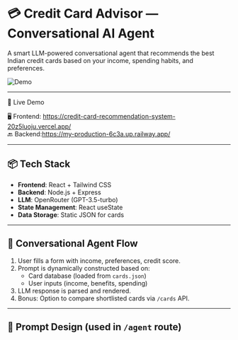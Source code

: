 # 💳 Credit Card Advisor — Conversational AI Agent

A smart LLM-powered conversational agent that recommends the best Indian credit cards based on your income, spending habits, and preferences.

![Demo](./demo.gif) <!-- You can upload demo.gif or use a Loom/Youtube link -->

---

 🚀 Live Demo

🖥️ Frontend: https://credit-card-recommendation-system-20z5luoju.vercel.app/  
🔙 Backend:https://my-production-6c3a.up.railway.app/

---

## 📦 Tech Stack

- **Frontend**: React + Tailwind CSS
- **Backend**: Node.js + Express
- **LLM**: OpenRouter (GPT-3.5-turbo)
- **State Management**: React useState
- **Data Storage**: Static JSON for cards

---

## 🧠 Conversational Agent Flow

1. User fills a form with income, preferences, credit score.
2. Prompt is dynamically constructed based on:
   - Card database (loaded from `cards.json`)
   - User inputs (income, benefits, spending)
3. LLM response is parsed and rendered.
4. Bonus: Option to compare shortlisted cards via `/cards` API.

---

## 🤖 Prompt Design (used in `/agent` route)

